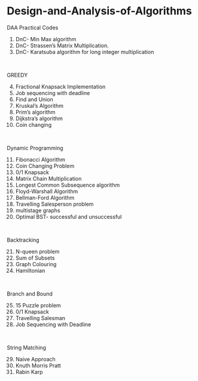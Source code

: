 # Design-and-Analysis-of-Algorithms
DAA Practical Codes

1. DnC- Min Max algorithm 
2. DnC- Strassen’s Matrix Multiplication. 
3. DnC- Karatsuba algorithm for long integer multiplication 
</br>

GREEDY

4. Fractional Knapsack Implementation
5. Job sequencing with deadline
6. Find and Union
7. Kruskal’s Algorithm
8. Prim’s algorithm
9. Dijkstra’s algorithm
10. Coin changing
</br>

Dynamic Programming

11. Fibonacci Algorithm
12. Coin Changing Problem
13. 0/1 Knapsack
14. Matrix Chain Multiplication
15. Longest Common Subsequence algorithm
16. Floyd-Warshall Algorithm
17. Bellman-Ford Algorithm
18. Travelling Salesperson problem
19. multistage graphs
20. Optimal BST- successful and unsuccessful
</br>

Backtracking

21. N-queen problem
22. Sum of Subsets
23. Graph Colouring
24. Hamiltonian
</br>

Branch and Bound

25. 15 Puzzle problem
26. 0/1 Knapsack
27. Travelling Salesman
28. Job Sequencing with Deadline
</br>

String Matching

29. Naive Approach
30. Knuth Morris Pratt 
31. Rabin Karp
